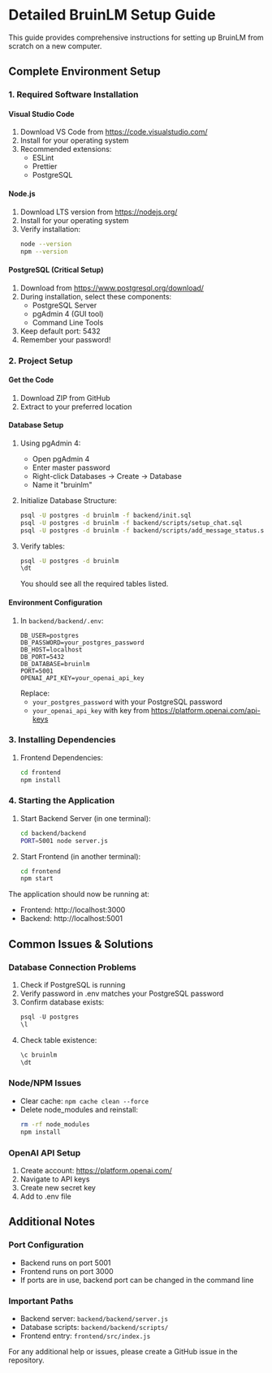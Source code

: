 # Detailed BruinLM Setup Guide

This guide provides comprehensive instructions for setting up BruinLM from scratch on a new computer.

## Complete Environment Setup

### 1. Required Software Installation

#### Visual Studio Code
1. Download VS Code from https://code.visualstudio.com/
2. Install for your operating system
3. Recommended extensions:
   - ESLint
   - Prettier
   - PostgreSQL

#### Node.js
1. Download LTS version from https://nodejs.org/
2. Install for your operating system
3. Verify installation:
   ```bash
   node --version
   npm --version
   ```

#### PostgreSQL (Critical Setup)
1. Download from https://www.postgresql.org/download/
2. During installation, select these components:
   - PostgreSQL Server
   - pgAdmin 4 (GUI tool)
   - Command Line Tools
3. Keep default port: 5432
4. Remember your password!

### 2. Project Setup

#### Get the Code
1. Download ZIP from GitHub
2. Extract to your preferred location

#### Database Setup
1. Using pgAdmin 4:
   - Open pgAdmin 4
   - Enter master password
   - Right-click Databases → Create → Database
   - Name it "bruinlm"
   
2. Initialize Database Structure:
   ```bash
   psql -U postgres -d bruinlm -f backend/init.sql
   psql -U postgres -d bruinlm -f backend/scripts/setup_chat.sql
   psql -U postgres -d bruinlm -f backend/scripts/add_message_status.sql
   ```

3. Verify tables:
   ```bash
   psql -U postgres -d bruinlm
   \dt
   ```
   You should see all the required tables listed.

#### Environment Configuration

1. In `backend/backend/.env`:
   ```
   DB_USER=postgres
   DB_PASSWORD=your_postgres_password
   DB_HOST=localhost
   DB_PORT=5432
   DB_DATABASE=bruinlm
   PORT=5001
   OPENAI_API_KEY=your_openai_api_key
   ```
   Replace:
   - `your_postgres_password` with your PostgreSQL password
   - `your_openai_api_key` with key from https://platform.openai.com/api-keys

### 3. Installing Dependencies

1. Frontend Dependencies:
   ```bash
   cd frontend
   npm install
   ```

### 4. Starting the Application

1. Start Backend Server (in one terminal):
   ```bash
   cd backend/backend
   PORT=5001 node server.js
   ```

2. Start Frontend (in another terminal):
   ```bash
   cd frontend
   npm start
   ```

The application should now be running at:
- Frontend: http://localhost:3000
- Backend: http://localhost:5001

## Common Issues & Solutions

### Database Connection Problems
1. Check if PostgreSQL is running
2. Verify password in .env matches your PostgreSQL password
3. Confirm database exists:
   ```sql
   psql -U postgres
   \l
   ```
4. Check table existence:
   ```sql
   \c bruinlm
   \dt
   ```

### Node/NPM Issues
- Clear cache: `npm cache clean --force`
- Delete node_modules and reinstall:
  ```bash
  rm -rf node_modules
  npm install
  ```

### OpenAI API Setup
1. Create account: https://platform.openai.com/
2. Navigate to API keys
3. Create new secret key
4. Add to .env file

## Additional Notes

### Port Configuration
- Backend runs on port 5001
- Frontend runs on port 3000
- If ports are in use, backend port can be changed in the command line

### Important Paths
- Backend server: `backend/backend/server.js`
- Database scripts: `backend/backend/scripts/`
- Frontend entry: `frontend/src/index.js`

For any additional help or issues, please create a GitHub issue in the repository.